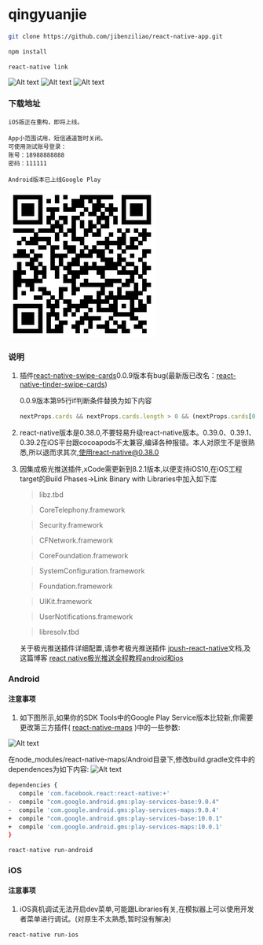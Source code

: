 # qingyuanjie

```bash
git clone https://github.com/jibenziliao/react-native-app.git
```

```bash
npm install
```

```bash
react-native link
```

![Alt text](./img/home.gif)
![Alt text](./img/map.gif)
![Alt text](./img/album.gif)

### 下载地址

    iOS版正在重构，即将上线。

    App小范围试用，短信通道暂时关闭。
    可使用测试账号登录：
    账号：18988888888
    密码：111111

    Android版本已上线Google Play

![Alt text](./img/QR_Code_Android.png)

### 说明

1. 插件[react-native-swipe-cards](https://github.com/meteor-factory/react-native-tinder-swipe-cards)0.0.9版本有bug(最新版已改名：[react-native-tinder-swipe-cards](https://github.com/meteor-factory/react-native-tinder-swipe-cards))

      0.0.9版本第95行if判断条件替换为如下内容
      ``` JavaScript
      nextProps.cards && nextProps.cards.length > 0 && (nextProps.cards[0].UserId !== this.props.cards[0].UserId || nextProps.refresh !== this.props.refresh)
      ```


2. react-native版本是0.38.0,不要轻易升级react-native版本。0.39.0、0.39.1、0.39.2在iOS平台跟cocoapods不太兼容,编译各种报错。本人对原生不是很熟悉,所以退而求其次,使用react-native@0.38.0

3. 因集成极光推送插件,xCode需更新到8.2.1版本,以便支持iOS10,在iOS工程target的Build Phases->Link Binary with Libraries中加入如下库

    > libz.tbd
      
    > CoreTelephony.framework
      
    > Security.framework
      
    > CFNetwork.framework
      
    > CoreFoundation.framework
      
    > SystemConfiguration.framework
      
    > Foundation.framework
      
    > UIKit.framework
      
    > UserNotifications.framework
      
    > libresolv.tbd

    关于极光推送插件详细配置,请参考极光推送插件 [jpush-react-native](https://github.com/jpush/jpush-react-native)文档,及这篇博客 [react native极光推送全程教程android和ios](http://www.jianshu.com/p/e7f81b5e1807)

### Android

#### 注意事项
1. 如下图所示,如果你的SDK Tools中的Google Play Service版本比较新,你需要更改第三方插件( [react-native-maps](https://github.com/airbnb/react-native-maps) )中的一些参数:

![Alt text](./img/Google_Play_Services.png)

在node_modules/react-native-maps/Android目录下,修改build.gradle文件中的dependences为如下内容:
![Alt text](./img/build.gradle.png)

```bash
dependencies {
   compile 'com.facebook.react:react-native:+'
-  compile "com.google.android.gms:play-services-base:9.0.4"
-  compile 'com.google.android.gms:play-services-maps:9.0.4'
+  compile "com.google.android.gms:play-services-base:10.0.1"
+  compile 'com.google.android.gms:play-services-maps:10.0.1'
}
```


```bash
react-native run-android
```

### iOS

#### 注意事项

1. iOS真机调试无法开启dev菜单,可能跟Libraries有关,在模拟器上可以使用开发者菜单进行调试。(对原生不太熟悉,暂时没有解决)

```bash
react-native run-ios
```
